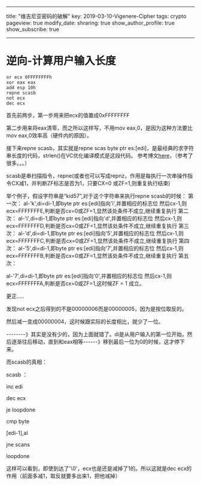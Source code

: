 
---

title: "维吉尼亚密码的破解"
key: 2019-03-10-Vigenere-Cipher
tags: crypto
pageview: true
modify_date: 
shraring: true
show_author_profile: true
show_subscribe: true

---

# 逆向-计算用户输入长度

```
or ecx 0FFFFFFFFh
xor eax eax
add esp 10h
repne scasb
not ecx 
dec ecx

```

首先前两步，第一步用来把ecx的值置成0xFFFFFFFF

第二步用来将eax清零，而之所以这样写，不用mov eax,0，是因为这种方法要比mov eax,0效率高（硬件内的原因）。

接下来repne scasb，其实就是repne scas byte ptr es:[edi]，是最经典的求字符串长度的代码，strlen()在VC优化编译模式是这段代码。 参考博文[here](https://link.csdn.net/?target=https%3A%2F%2Fwww.cnblogs.com%2Farhatlohan%2Fp%2F4217029.html)，（参考了很多。。。）

scasb是串扫描指令，repne(或者也可以写成repnz，作用是每执行一次串操作指令CX减1，并判断ZF标志是否为1，只要CX=0 或ZF=1,则重复执行结束)

举个例子，假设字符串是“kid57”,对于这个字符串来执行repne scasb的时候：
第一次：
al-'k',di=di-1,即byte ptr es:[edi]指向'i',并置相应的标志位
然后cx-1,则ecx=FFFFFFFE,判断是否cx=0或ZF=1,显然该处条件不成立,继续重复执行
第二次：
al-'i',di=di-1,即byte ptr es:[edi]指向'd',并置相应的标志位
然后cx-1,则ecx=FFFFFFFD,判断是否cx=0或ZF=1,显然该处条件不成立,继续重复执行
第三次：
al-'d',di=di-1,即byte ptr es:[edi]指向'5',并置相应的标志位
然后cx-1,则ecx=FFFFFFFC,判断是否cx=0或ZF=1,显然该处条件不成立,继续重复执行
第四次：
al-'5',di=di-1,即byte ptr es:[edi]指向'7',并置相应的标志位
然后cx-1,则ecx=FFFFFFFB,判断是否cx=0或ZF=1,显然该处条件不成立,继续重复执行
第五次：

al-'7',di=di-1,即byte ptr es:[edi]指向'0',并置相应的标志位
然后cx-1,则ecx=FFFFFFFA,判断是否cx=0或ZF=1,这时候ZF = 1 成立。

更正.....

发现not ecx之后得到的不是00000006而是00000005，因为是按位取反的。

然后减一变成00000004，这时候跟实际的长度相比，就少了一位。

--------》其实是没有少的，因为上面就错了。di是从用户输入的第一位开始，然后逐渐往后移动，直到和eax相等------》移到最后一位为0的时候，这才停下来。

而scasb的真相：

scasb ：

inc edi

dec ecx

je loopdone

cmp byte

[edi-1],al

jne scans

loopdone 

这样可以看到，即使到达了'\0'，ecx也是还是减掉了1的。所以这就是dec ecx的作用（前面多减1，取反就要多出来1，把他减掉）
